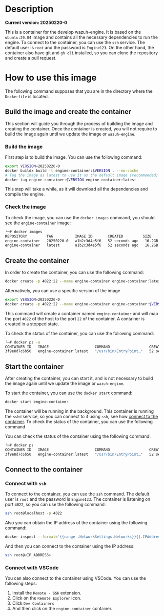 # Description

**Current version: 20250220-0**

This is a container for the develop wazuh-engine. It is based on the `ubuntu:20.04` image and contains all the necessary dependencies to run the engine.
To connect to the container, you can use the `ssh` service. The default user is `root` and the password is `Engine123`.
On the other hand, the container also have git and `gh cli` installed, so you can clone the repository and create a pull request.

# How to use this image

The following command supposes that you are in the directory where the `Dockerfile` is located.

## Build the image and create the container

This section will guide you through the process of building the image and creating the container.
Once the container is created, you will not require to build the image again until we update the image or `wazuh-engine`.

### Build the image

First step is to build the image. You can use the following command:

``` bash
export VERSION=20250220-0
docker buildx build -t engine-container:$VERSION . --no-cache
# Tag the image as latest to use it as the default image (recommended)
docker tag engine-container:$VERSION engine-container:latest
```

This step will take a while, as it will download all the dependencies and compile the engine.

### Check the image

To check the image, you can use the `docker images` command, you should see the `engine-container` image:

```bash
╰─# docker images
REPOSITORY         TAG          IMAGE ID       CREATED         SIZE
engine-container   20250220-0   a1b2c3d4e5f6   52 seconds ago   16.2GB
engine-container   latest       a1b2c3d4e5f6   52 seconds ago   16.2GB
```

## Create the container

In order to create the container, you can use the following command:

``` bash
docker create -p 4022:22 --name engine-container engine-container:latest
```

Alternatively, you can use a specific version of the image
``` bash
export VERSION=20250220-0
docker create -p 4022:22 --name engine-container engine-container:$VERSION
```
This command will create a container named `engine-container` and will map the port `4022` of the host to the port `22` of the container. A container is created in a stopped state.

To check the status of the container, you can use the following command:

``` bash
╰─# docker ps -a
CONTAINER ID   IMAGE                     COMMAND                  CREATED          STATUS    PORTS     NAMES
3f9e8d7c6b50   engine-container:latest   "/usr/bin/EntryPoint…"   52 seconds ago   Created             engine-container
```

## Start the container

After creating the container, you can start it, and is not necessary to build the image again until we update the image or `wazuh-engine`.

To start the container, you can use the `docker start` command:

``` bash
docker start engine-container
```

The container will be running in the background. This container is running the `sshd` service, so you can connect to it using `ssh`, see how [connect to the container](#connect-to-the-container).
To check the status of the container, you can use the following command


You can check the status of the container using the following command:

``` bash
╰─# docker ps
CONTAINER ID   IMAGE                     COMMAND                  CREATED          STATUS         PORTS                                     NAMES
3f9e8d7c6b50   engine-container:latest   "/usr/bin/EntryPoint…"   52 seconds ago   Up 14 seconds   0.0.0.0:4022->22/tcp, [::]:4022->22/tcp   engine-container
```


## Connect to the container

### Connect with `ssh`


To connect to the container, you can use the `ssh` command. The default user is `root` and the password is `Engine123`. The container is listening on port `4022`, so you can use the following command:

``` bash
ssh root@localhost -p 4022
```

Also you can obtain the IP address of the container using the following command:
``` bash
docker inspect --format='{{range .NetworkSettings.Networks}}{{.IPAddress}}{{end}}' engine-container
```

And then you can connect to the container using the IP address:
``` bash
ssh root@<IP_ADDRESS>
```


### Connect with VSCode

You can also connect to the container using VSCode. You can use the following steps:
1. Install the `Remote - SSH` extension.
2. Click on the `Remote Explorer` icon.
3. Click `Dev Containers`
4. And then click on the `engine-container` container.
